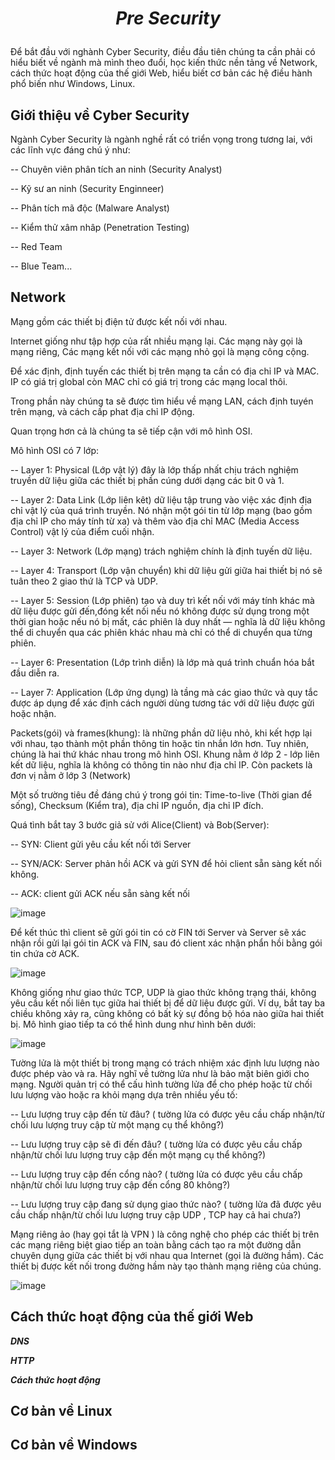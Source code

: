 # *<p align="center"><b>Pre Security</b></p>*
Để bắt đầu với nghành Cyber Security, điều đầu tiên chúng ta cần phải có hiểu biết về ngành mà mình theo đuổi, học kiến thức nền tảng về Network, cách thức hoạt động của thế giới Web, hiểu biết cơ bản các hệ điều hành phổ biến như Windows, Linux.

## **Giới thiệu về Cyber Security**
Ngành Cyber Security là ngành nghề rất có triển vọng trong tương lai, với các lĩnh vực đáng chú ý như:

-- Chuyên viên phân tích an ninh (Security Analyst)

-- Kỹ sư an ninh (Security Enginneer)

-- Phân tích mã độc (Malware Analyst)

-- Kiểm thử xâm nhâp (Penetration Testing)

-- Red Team

-- Blue Team...


## Network
Mạng gồm các thiết bị điện tử được kết nối với nhau.

Internet giống như tập hợp của rất nhiều mạng lại. Các mạng này gọi là mạng riêng, Các mạng kết nối với các mạng nhỏ gọi là mạng công cộng.

Để xác định, định tuyến các thiết bị trên mạng ta cần có địa chỉ IP và MAC. IP có giá trị global còn MAC chỉ có giá trị trong các mạng local thôi.

Trong phần này chúng ta sẽ được tìm hiểu về mạng LAN, cách định tuyén trên mạng, và cách cấp phat địa chỉ IP động.

Quan trọng hơn cả là chúng ta sẽ tiếp cận với mô hình OSI.

Mô hình OSI có 7 lớp:

-- Layer 1: Physical (Lớp vật lý) đây là lớp thấp nhất chịu trách nghiệm truyền dữ liệu giữa các thiết bị phần cúng dưới dạng các bit 0 và 1.

-- Layer 2: Data Link (Lớp liên kêt) dữ liệu tập trung vào việc xác định địa chỉ vật lý của quá trình truyền. Nó nhận một gói tin từ lớp mạng (bao gồm địa chỉ IP cho máy tính từ xa) và thêm vào địa chỉ MAC (Media Access Control) vật lý của điểm cuối nhận.

-- Layer 3: Network (Lớp mạng) trách nghiệm chính là định tuyến dữ liệu.

-- Layer 4: Transport (Lớp vận chuyển) khi dữ liệu gửi giữa hai thiết bị nó sẽ tuân theo 2 giao thứ là TCP và UDP.

-- Layer 5: Session (Lớp phiên) tạo và duy trì kết nối với máy tính khác mà dữ liệu được gửi đến,đóng kết nối nếu nó không được sử dụng trong một thời gian hoặc nếu nó bị mất, các phiên là duy nhất — nghĩa là dữ liệu không thể di chuyển qua các phiên khác nhau mà chỉ có thể di chuyển qua từng phiên.

-- Layer 6: Presentation (Lớp trình diễn) là lớp mà quá trình chuẩn hóa bắt đầu diễn ra. 

-- Layer 7: Application (Lớp ứng dụng) là tầng mà các giao thức và quy tắc được áp dụng để xác định cách người dùng tương tác với dữ liệu được gửi hoặc nhận.

Packets(gói) và frames(khung): là những phần dữ liệu nhỏ, khi kết hợp lại với nhau, tạo thành một phần thông tin hoặc tin nhắn lớn hơn. Tuy nhiên, chúng là hai thứ khác nhau trong mô hình OSI. Khung nằm ở lớp 2 - lớp liên kết dữ liệu, nghĩa là không có thông tin nào như địa chỉ IP. Còn packets là đơn vị nằm ở lớp 3 (Network)

Một số trường tiêu đề đáng chú ý trong gói tin: Time-to-live (Thời gian để sống), Checksum (Kiểm tra), địa chỉ IP nguồn, địa chỉ IP đích.

Quá tình bắt tay 3 bước giả sử với Alice(Client) và Bob(Server):

-- SYN: Client gửi yêu cầu kết nối tới Server

-- SYN/ACK: Server phản hồi ACK và gửi SYN để hỏi client sẵn sàng kết nối không.

-- ACK: client gửi ACK nếu sẵn sàng kết nối


![image](https://github.com/user-attachments/assets/3f8cf448-c3e0-4903-bf6a-1bb35d18bf15)

Để kết thúc thì client sẽ gửi gói tin có cờ FIN tới Server và Server sẽ xác nhận rồi gửi lại gói tin ACK và FIN, sau đó client xác nhận phẩn hồi bằng gói tin chứa cờ ACK.

![image](https://github.com/user-attachments/assets/1484279b-c7ab-44da-b360-828ea3a6cce4)

Không giống như giao thức TCP, UDP là  giao thức không trạng thái, không yêu cầu kết nối liên tục giữa hai thiết bị để dữ liệu được gửi. Ví dụ, bắt tay ba chiều không xảy ra, cũng không có bất kỳ sự đồng bộ hóa nào giữa hai thiết bị. Mô hình giao tiếp ta có thể hình dung như hình bên dưới:

![image](https://github.com/user-attachments/assets/da911f94-11f1-4af1-bc89-258fd28d62aa)

Tường lửa là một thiết bị trong mạng có trách nhiệm xác định lưu lượng nào được phép vào và ra. Hãy nghĩ về tường lửa như là bảo mật biên giới cho mạng. Người quản trị có thể cấu hình tường lửa để  cho phép  hoặc  từ chối  lưu lượng vào hoặc ra khỏi mạng dựa trên nhiều yếu tố:

-- Lưu lượng truy cập đến từ đâu? ( tường lửa có được yêu cầu chấp nhận/từ chối lưu lượng truy cập từ một mạng cụ thể không?)

-- Lưu lượng truy cập sẽ đi đến đâu? ( tường lửa có được yêu cầu chấp nhận/từ chối lưu lượng truy cập đến một mạng cụ thể không?)

-- Lưu lượng truy cập đến cổng nào? ( tường lửa có được yêu cầu chấp nhận/từ chối lưu lượng truy cập đến cổng 80 không?)

-- Lưu lượng truy cập đang sử dụng giao thức nào? ( tường lửa đã được yêu cầu chấp nhận/từ chối lưu lượng truy cập UDP , TCP hay cả hai chưa?)

Mạng  riêng ảo  (hay  gọi tắt là VPN ) là công nghệ cho phép các thiết bị trên các mạng riêng biệt giao tiếp an toàn bằng cách tạo ra một đường dẫn chuyên dụng giữa các thiết  bị  với nhau qua Internet (gọi là đường hầm). Các thiết bị được kết nối trong đường hầm này tạo thành mạng riêng của chúng.

![image](https://github.com/user-attachments/assets/4dbfc01b-c0db-4ad3-8d08-53dea36eb6e6)

## **Cách thức hoạt động của thế giới Web**
***DNS***

***HTTP***

***Cách thức hoạt động***

## **Cơ bản về Linux**

## **Cơ bản về Windows**
